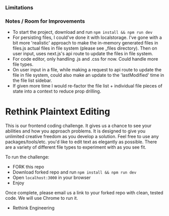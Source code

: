 ### Limitations

### Notes / Room for Improvements

- To start the project, download and run `npm install && npm run dev`
- For persisting files, I could've done it with localstorage. I've gone with a bit more 'realistic' approach to make the in-memory generated files in files.js actual files in file system (please see \_files directory). Then on user input, uses next.js's api route to update the files in file system.
- For code editor, only handling .js and .css for now. Could handle more file types.
- On user input in a file, while making a request to api route to update the file in file system, could also make an update to the 'lastModified' time in the file list sidebar.
- If given more time I would re-factor the file list + individual file pieces of state into a context to reduce prop drilling.

# Rethink Plaintext Editing

This is our frontend coding challenge. It gives us a chance to see your abilities and how you approach problems. It is designed to give you unlimited creative freedom as you develop a solution. Feel free to use any packages/tools/etc. you'd like to edit text as elegantly as possible. There are a variety of different file types to experiment with as you see fit.

To run the challenge:

- FORK this repo
- Download forked repo and run `npm install && npm run dev`
- Open `localhost:3000` in your browser
- Enjoy

Once complete, please email us a link to your forked repo with clean, tested code. We will use Chrome to run it.

- Rethink Engineering
